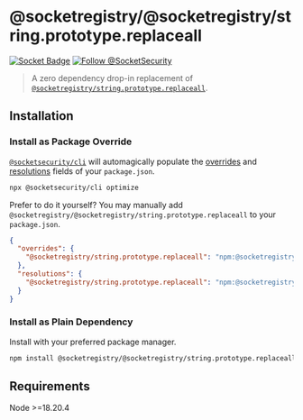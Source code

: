# @socketregistry/@socketregistry/string.prototype.replaceall

[![Socket Badge](https://socket.dev/api/badge/npm/package/@socketregistry/@socketregistry/string.prototype.replaceall)](https://socket.dev/npm/package/@socketregistry/@socketregistry/string.prototype.replaceall)
[![Follow @SocketSecurity](https://img.shields.io/twitter/follow/SocketSecurity?style=social)](https://twitter.com/SocketSecurity)

> A zero dependency drop-in replacement of
> [`@socketregistry/string.prototype.replaceall`](https://www.npmjs.com/package/@socketregistry/string.prototype.replaceall).

## Installation

### Install as Package Override

[`@socketsecurity/cli`](https://www.npmjs.com/package/@socketsecurity/cli) will
automagically populate the
[overrides](https://docs.npmjs.com/cli/v9/configuring-npm/package-json#overrides)
and [resolutions](https://yarnpkg.com/configuration/manifest#resolutions) fields
of your `package.json`.

```sh
npx @socketsecurity/cli optimize
```

Prefer to do it yourself? You may manually add
`@socketregistry/@socketregistry/string.prototype.replaceall` to your
`package.json`.

```json
{
  "overrides": {
    "@socketregistry/string.prototype.replaceall": "npm:@socketregistry/@socketregistry/string.prototype.replaceall@^1"
  },
  "resolutions": {
    "@socketregistry/string.prototype.replaceall": "npm:@socketregistry/@socketregistry/string.prototype.replaceall@^1"
  }
}
```

### Install as Plain Dependency

Install with your preferred package manager.

```sh
npm install @socketregistry/@socketregistry/string.prototype.replaceall
```

## Requirements

Node &gt;=18.20.4
